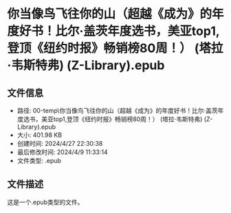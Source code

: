 ﻿# 你当像鸟飞往你的山（超越《成为》的年度好书！比尔·盖茨年度选书，美亚top1,登顶《纽约时报》畅销榜80周！） (塔拉·韦斯特弗) (Z-Library).epub

## 文件信息
- 路径: 00-temp\你当像鸟飞往你的山（超越《成为》的年度好书！比尔·盖茨年度选书，美亚top1,登顶《纽约时报》畅销榜80周！） (塔拉·韦斯特弗) (Z-Library).epub
- 大小: 401.98 KB
- 创建时间: 2024/4/27 22:30:38
- 最后修改时间: 2024/4/9 11:33:14
- 文件类型: .epub

## 文件描述
这是一个.epub类型的文件。


